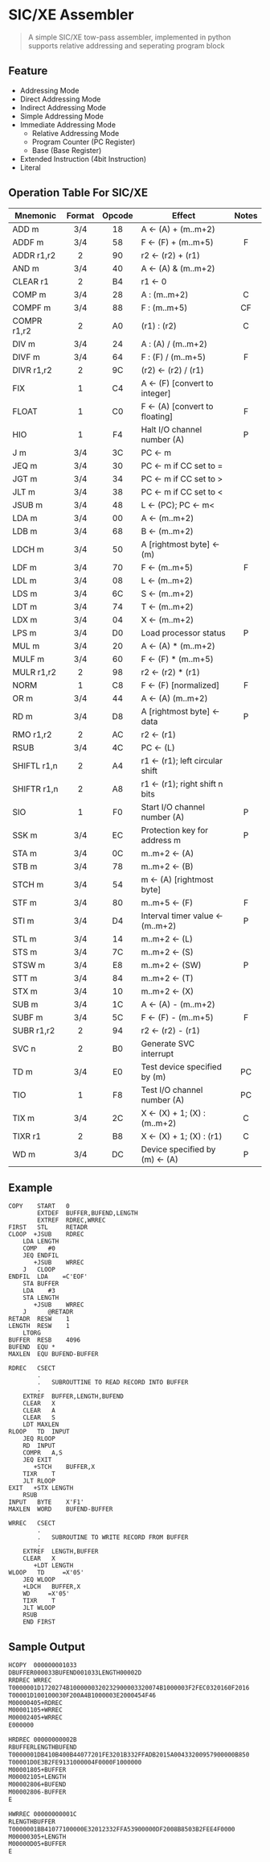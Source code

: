 # SIC/XE Assembler
> A simple SIC/XE tow-pass assembler, implemented in python supports relative addressing and seperating program block

## Feature

- Addressing Mode
- Direct Addressing Mode
- Indirect Addressing Mode
- Simple Addressing Mode
- Immediate Addressing Mode
    - Relative Addressing Mode
    - Program Counter (PC Register)
    - Base (Base Register)
- Extended Instruction (4bit Instruction)
- Literal

## Operation Table For SIC/XE

|Mnemonic     |Format  |Opcode  |Effect                           |Notes
|-------------|:------:|:------:|---------------------------------|:-----:
|ADD m        |  3/4   |  18    |A ← (A) + (m..m+2)               |
|ADDF m       |  3/4   |  58    |F ← (F) + (m..m+5)               |F
|ADDR r1,r2   |   2    |  90    |r2 ← (r2) + (r1)                 
|AND m        |  3/4   |  40    |A ← (A) & (m..m+2)               
|CLEAR r1     |   2    |  B4    |r1 ← 0                           
|COMP m       |  3/4   |  28    |A : (m..m+2)                     |C
|COMPF m      |  3/4   |  88    |F : (m..m+5)                     |CF
|COMPR r1,r2  |   2    |  A0    |(r1) : (r2)                      |C
|DIV m        |  3/4   |  24    |A : (A) / (m..m+2)
|DIVF m       |  3/4   |  64    |F : (F) / (m..m+5)               |F
|DIVR r1,r2   |   2    |  9C    |(r2) ← (r2) / (r1)
|FIX          |   1    |  C4    |A ← (F) [convert to integer]
|FLOAT        |   1    |  C0    |F ← (A) [convert to floating]    |F
|HIO          |   1    |  F4    |Halt I/O channel number (A)      |P
|J m          |  3/4   |  3C    |PC ← m
|JEQ m        |  3/4   |  30    |PC ← m if CC set to =
|JGT m        |  3/4   |  34    |PC ← m if CC set to >
|JLT m        |  3/4   |  38    |PC ← m if CC set to <
|JSUB m       |  3/4   |  48    |L ← (PC); PC ← m<
|LDA m        |  3/4   |  00    |A ← (m..m+2)
|LDB m        |  3/4   |  68    |B ← (m..m+2)
|LDCH m       |  3/4   |  50    |A [rightmost byte] ← (m)
|LDF m        |  3/4   |  70    |F ← (m..m+5)                      |F
|LDL m        |  3/4   |  08    |L ← (m..m+2)
|LDS m        |  3/4   |  6C    |S ← (m..m+2)
|LDT m        |  3/4   |  74    |T ← (m..m+2)
|LDX m        |  3/4   |  04    |X ← (m..m+2)
|LPS m        |  3/4   |  D0    |Load processor status             |P
|MUL m        |  3/4   |  20    |A ← (A) * (m..m+2)
|MULF m       |  3/4   |  60    |F ← (F) * (m..m+5)
|MULR r1,r2   |   2    |  98    |r2 ← (r2) * (r1)
|NORM         |   1    |  C8    |F ← (F) [normalized]              |F
|OR m         |  3/4   |  44    |A ← (A)  (m..m+2)
|RD m         |  3/4   |  D8    |A [rightmost byte] ← data         |P
|RMO r1,r2    |   2    |  AC    |r2 ← (r1)
|RSUB         |  3/4   |  4C    |PC ← (L)
|SHIFTL r1,n  |   2    |  A4    |r1 ← (r1); left circular shift
|SHIFTR r1,n  |   2    |  A8    |r1 ← (r1); right shift n bits
|SIO          |   1    |  F0    |Start I/O channel number (A)      |P
|SSK m        |  3/4   |  EC    |Protection key for address m      |P
|STA m        |  3/4   |  0C    |m..m+2 ← (A)
|STB m        |  3/4   |  78    |m..m+2 ← (B)
|STCH m       |  3/4   |  54    |m ← (A) [rightmost byte]
|STF m        |  3/4   |  80    |m..m+5 ← (F)                       |F
|STI m        |  3/4   |  D4    |Interval timer value ← (m..m+2)    |P
|STL m        |  3/4   |  14    |m..m+2 ← (L)
|STS m        |  3/4   |  7C    |m..m+2 ← (S)
|STSW m       |  3/4   |  E8    |m..m+2 ← (SW)                      |P
|STT m        |  3/4   |  84    |m..m+2 ← (T)
|STX m        |  3/4   |  10    |m..m+2 ← (X)
|SUB m        |  3/4   |  1C    |A ← (A) - (m..m+2)
|SUBF m       |  3/4   |  5C    |F ← (F) - (m..m+5)                 |F
|SUBR r1,r2   |   2    |  94    |r2 ← (r2) - (r1)
|SVC n        |   2    |  B0    |Generate SVC interrupt
|TD m         |  3/4   |  E0    |Test device specified by (m)       |PC
|TIO          |   1    |  F8    |Test I/O channel number (A)        |PC
|TIX m        |  3/4   |  2C    |X ← (X) + 1; (X) : (m..m+2)        |C
|TIXR r1      |   2    |  B8    |X ← (X) + 1; (X) : (r1)            |C
|WD m         |  3/4   |  DC    |Device specified by (m) ← (A)      |P

## Example

```sic/xe
COPY    START	0
	    EXTDEF  BUFFER,BUFEND,LENGTH
	    EXTREF  RDREC,WRREC
FIRST   STL     RETADR		
CLOOP  +JSUB	RDREC		
	LDA	LENGTH		
	COMP   #0		
	JEQ	ENDFIL
       +JSUB	WRREC		
	J	CLOOP		
ENDFIL	LDA    =C'EOF'		
	STA	BUFFER		
	LDA    #3		
	STA	LENGTH		
       +JSUB	WRREC		
	J      @RETADR		
RETADR	RESW	1
LENGTH	RESW	1
	LTORG		
BUFFER	RESB	4096
BUFEND	EQU	*
MAXLEN	EQU	BUFEND-BUFFER

RDREC	CSECT
		.
		.	SUBROUTTINE TO READ RECORD INTO BUFFER
		.
	EXTREF	BUFFER,LENGTH,BUFEND
	CLEAR	X		
	CLEAR	A		
	CLEAR	S		
	LDT	MAXLEN		
RLOOP	TD	INPUT		
	JEQ	RLOOP		
	RD	INPUT		
	COMPR	A,S		
	JEQ	EXIT		
       +STCH	BUFFER,X	
	TIXR	T		
	JLT	RLOOP		
EXIT   +STX	LENGTH		
	RSUB			
INPUT	BYTE	X'F1'		
MAXLEN	WORD	BUFEND-BUFFER	

WRREC	CSECT
		.
		.	SUBROUTINE TO WRITE RECORD FROM BUFFER
		.
	EXTREF	LENGTH,BUFFER
	CLEAR	X		
       +LDT	LENGTH		
WLOOP	TD     =X'05'		
	JEQ	WLOOP		
	+LDCH	BUFFER,X	
	WD     =X'05'		
	TIXR	T		
	JLT	WLOOP		
	RSUB			
	END	FIRST
```

## Sample Output

```txt
HCOPY  000000001033
DBUFFER000033BUFEND001033LENGTH00002D
RRDREC WRREC
T0000001D1720274B1000000320232900003320074B1000003F2FEC0320160F2016
T00001D100100030F200A4B1000003E2000454F46
M00000405+RDREC
M00001105+WRREC
M00002405+WRREC
E000000

HRDREC 00000000002B
RBUFFERLENGTHBUFEND
T0000001DB410B400B44077201FE3201B332FFADB2015A00433200957900000B850
T00001D0E3B2FE9131000004F0000F1000000
M00001805+BUFFER
M00002105+LENGTH
M00002806+BUFEND
M00002806-BUFFER
E

HWRREC 00000000001C
RLENGTHBUFFER
T0000001BB41077100000E32012332FFA53900000DF2008B8503B2FEE4F0000
M00000305+LENGTH
M00000D05+BUFFER
E
```